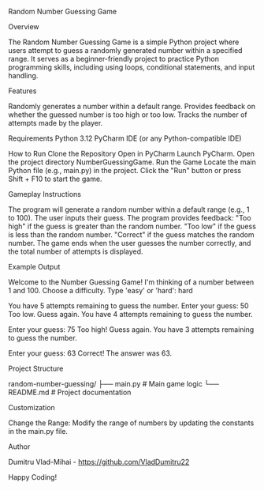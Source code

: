 Random Number Guessing Game

Overview

The Random Number Guessing Game is a simple Python project where users attempt to guess a randomly generated number within a specified range. It serves as a beginner-friendly project to practice Python programming skills, including using loops, conditional statements, and input handling.

Features

Randomly generates a number within a default range.
Provides feedback on whether the guessed number is too high or too low.
Tracks the number of attempts made by the player.

Requirements
Python 3.12
PyCharm IDE (or any Python-compatible IDE)

How to Run
Clone the Repository
Open in PyCharm
Launch PyCharm.
Open the project directory NumberGuessingGame.
Run the Game
Locate the main Python file (e.g., main.py) in the project.
Click the "Run" button or press Shift + F10 to start the game.

Gameplay Instructions

The program will generate a random number within a default range (e.g., 1 to 100).
The user inputs their guess.
The program provides feedback:
"Too high" if the guess is greater than the random number.
"Too low" if the guess is less than the random number.
"Correct" if the guess matches the random number.
The game ends when the user guesses the number correctly, and the total number of attempts is displayed.

Example Output

Welcome to the Number Guessing Game!
I'm thinking of a number between 1 and 100.
Choose a difficulty. Type 'easy' or 'hard': hard

You have 5 attempts remaining to guess the number.
Enter your guess: 50
Too low.
Guess again.
You have 4 attempts remaining to guess the number.

Enter your guess: 75
Too high!
Guess again.
You have 3 attempts remaining to guess the number.

Enter your guess: 63
Correct! The answer was 63.

Project Structure

random-number-guessing/
├── main.py       # Main game logic
└── README.md    # Project documentation

Customization

Change the Range: Modify the range of numbers by updating the constants in the main.py file.

Author

Dumitru Vlad-Mihai - https://github.com/VladDumitru22

Happy Coding!
